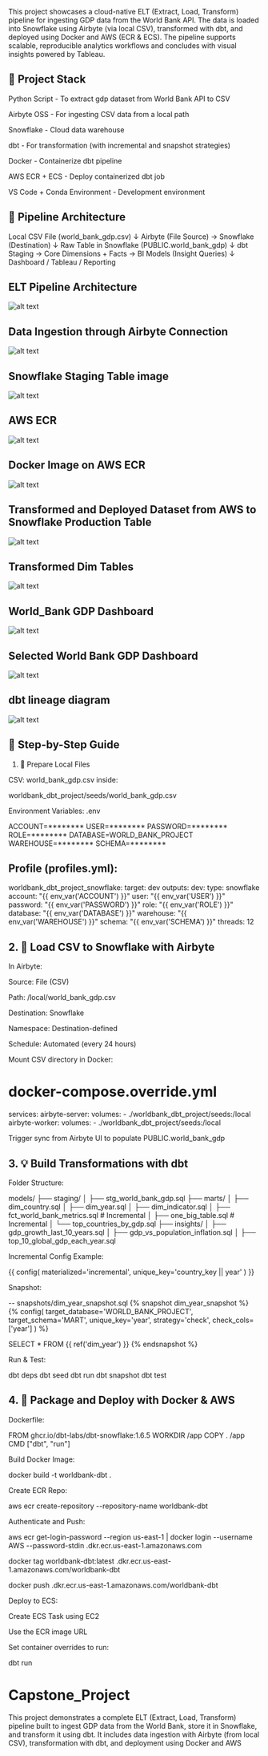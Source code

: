 This project showcases a cloud-native ELT (Extract, Load, Transform) pipeline for ingesting GDP data from the World Bank API. The data is loaded into Snowflake using Airbyte (via local CSV), transformed with dbt, and deployed using Docker and AWS (ECR & ECS). The pipeline supports scalable, reproducible analytics workflows and concludes with visual insights powered by Tableau.

## 🚀 Project Stack

Python Script - To extract gdp dataset from World Bank API to CSV

Airbyte OSS - For ingesting CSV data from a local path

Snowflake - Cloud data warehouse

dbt - For transformation (with incremental and snapshot strategies)

Docker - Containerize dbt pipeline

AWS ECR + ECS - Deploy containerized dbt job

VS Code + Conda Environment - Development environment

## 🔄 Pipeline Architecture

Local CSV File (world_bank_gdp.csv)
      ↓
   Airbyte (File Source)  → Snowflake (Destination)
      ↓
   Raw Table in Snowflake (PUBLIC.world_bank_gdp)
      ↓
   dbt Staging → Core Dimensions + Facts → BI Models (Insight Queries)
      ↓
   Dashboard / Tableau / Reporting
## ELT Pipeline Architecture
![alt text](worldbank_dbt_project/elt_pipeline_architecture.png)

## Data Ingestion through Airbyte Connection
   ![alt text](worldbank_dbt_project/airbyte_ingestion.png)

## Snowflake Staging Table image
   ![alt text](worldbank_dbt_project/snowflake_dbs.png)

## AWS ECR
   ![alt text](worldbank_dbt_project/aws_ecr_repo.png)

## Docker Image on AWS ECR
   ![alt text](worldbank_dbt_project/docker_image.png)

## Transformed and Deployed Dataset from AWS to Snowflake Production Table
  ![alt text](worldbank_dbt_project/snowflake_aws.png)

## Transformed Dim Tables   
![alt text](worldbank_dbt_project/dim_tables.png)

## World_Bank GDP Dashboard
  ![alt text](worldbank_dbt_project/dashboard.png)

## Selected World Bank GDP Dashboard
  ![alt text](worldbank_dbt_project/dashboard1.png)

## dbt lineage diagram
  ![alt text](worldbank_dbt_project/lineage.png)

## 📅 Step-by-Step Guide

1. 📂 Prepare Local Files

CSV: world_bank_gdp.csv inside:

worldbank_dbt_project/seeds/world_bank_gdp.csv

Environment Variables: .env

ACCOUNT=********
USER=********
PASSWORD=********
ROLE=********
DATABASE=WORLD_BANK_PROJECT
WAREHOUSE=********
SCHEMA=********

## Profile (profiles.yml):

worldbank_dbt_project_snowflake:
  target: dev
  outputs:
    dev:
      type: snowflake
      account: "{{ env_var('ACCOUNT') }}"
      user: "{{ env_var('USER') }}"
      password: "{{ env_var('PASSWORD') }}"
      role: "{{ env_var('ROLE') }}"
      database: "{{ env_var('DATABASE') }}"
      warehouse: "{{ env_var('WAREHOUSE') }}"
      schema: "{{ env_var('SCHEMA') }}"
      threads: 12

## 2. 🚚 Load CSV to Snowflake with Airbyte

In Airbyte:

Source: File (CSV)

Path: /local/world_bank_gdp.csv

Destination: Snowflake

Namespace: Destination-defined

Schedule: Automated (every 24 hours)

Mount CSV directory in Docker:

# docker-compose.override.yml
services:
  airbyte-server:
    volumes:
      - ./worldbank_dbt_project/seeds:/local
  airbyte-worker:
    volumes:
      - ./worldbank_dbt_project/seeds:/local

Trigger sync from Airbyte UI to populate PUBLIC.world_bank_gdp

## 3. 💡 Build Transformations with dbt

Folder Structure:

models/
├── staging/
│   ├── stg_world_bank_gdp.sql
├── marts/
│   ├── dim_country.sql
│   ├── dim_year.sql
│   ├── dim_indicator.sql
│   ├── fct_world_bank_metrics.sql  # Incremental
│   ├── one_big_table.sql           # Incremental
│   └── top_countries_by_gdp.sql
├── insights/
│   ├── gdp_growth_last_10_years.sql
│   ├── gdp_vs_population_inflation.sql
│   ├── top_10_global_gdp_each_year.sql

Incremental Config Example:

{{ config(
  materialized='incremental',
  unique_key='country_key || year'
) }}

Snapshot:

-- snapshots/dim_year_snapshot.sql
{% snapshot dim_year_snapshot %}
{%
  config(
    target_database='WORLD_BANK_PROJECT',
    target_schema='MART',
    unique_key='year',
    strategy='check',
    check_cols=['year']
  )
%}

SELECT * FROM {{ ref('dim_year') }}
{% endsnapshot %}

Run & Test:

dbt deps
dbt seed
dbt run
dbt snapshot
dbt test

## 4. 🐳 Package and Deploy with Docker & AWS

Dockerfile:

FROM ghcr.io/dbt-labs/dbt-snowflake:1.6.5
WORKDIR /app
COPY . /app
CMD ["dbt", "run"]

Build Docker Image:

docker build -t worldbank-dbt .

Create ECR Repo:

aws ecr create-repository --repository-name worldbank-dbt

Authenticate and Push:

aws ecr get-login-password --region us-east-1 | docker login --username AWS --password-stdin <your-account-id>.dkr.ecr.us-east-1.amazonaws.com

docker tag worldbank-dbt:latest <your-account-id>.dkr.ecr.us-east-1.amazonaws.com/worldbank-dbt

docker push <your-account-id>.dkr.ecr.us-east-1.amazonaws.com/worldbank-dbt

Deploy to ECS:

Create ECS Task using EC2

Use the ECR image URL

Set container overrides to run:

dbt run



# Capstone_Project
This project demonstrates a complete ELT (Extract, Load, Transform) pipeline built to ingest GDP data from the World Bank, store it in Snowflake, and transform it using dbt. It includes data ingestion with Airbyte (from local CSV), transformation with dbt, and deployment using Docker and AWS